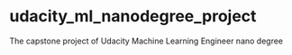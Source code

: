 # udacity_ml_nanodegree_project
The capstone project of Udacity Machine Learning Engineer nano degree
